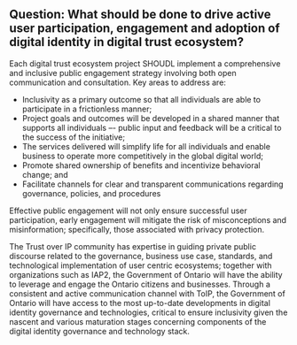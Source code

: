 ## Question: What should be done to drive active user participation, engagement and adoption of digital identity in digital trust ecosystem?

Each digital trust ecosystem project SHOUDL implement a comprehensive and inclusive public engagement strategy involving both open communication and consultation. Key areas to address are:

* Inclusivity as a primary outcome so that all individuals are able to participate in a frictionless manner;
* Project goals and outcomes will be developed in a shared manner that supports all individuals –- public input and feedback will be a critical to the success of the initiative;
* The services delivered will simplify life for all individuals  and enable business to operate more competitively in the global digital world;
* Promote shared ownership of benefits and incentivize behavioral change; and
* Facilitate channels for clear and transparent communications regarding governance, policies, and procedures

Effective public engagement will not only ensure successful user participation, early engagement will mitigate the risk of misconceptions and misinformation; specifically, those associated with privacy protection.

The Trust over IP community has expertise in guiding private public discourse related to the governance, business use case, standards,  and technological implementation of user centric ecosystems; together with organizations such as IAP2, the Government of Ontario will have the ability to  leverage and engage the Ontario citizens and businesses. Through a consistent and active communication channel with ToIP, the Government of Ontario will have access to the most up-to-date developments in digital identity governance and technologies, critical to ensure inclusivity given the nascent and various maturation stages concerning components of the digital identity governance and technology stack.
